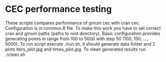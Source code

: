 CEC performance testing
==============

These scripts compares performance of gmum cec with cran cec.
Configuration is in common.R file.
To make this work you have to set correct cran and gmum paths (paths to root directory).
Basic configuration provides generating points in range from 100 to 5000 with step 50 (100, 150, ..., 5000).
To run script execute ./run.sh, it should generate data folder and 2 plots iters_plot.jpg and times_plot.jpg.
To clean generated results run ./clean.sh
